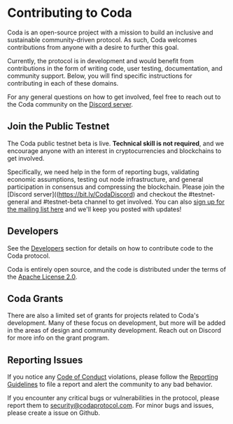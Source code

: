 # Contributing to Coda

Coda is an open-source project with a mission to build an inclusive and sustainable community-driven protocol. As such, Coda welcomes contributions from anyone with a desire to further this goal.

Currently, the protocol is in development and would benefit from contributions in the form of writing code, user testing, documentation, and community support. Below, you will find specific instructions for contributing in each of these domains.

For any general questions on how to get involved, feel free to reach out to the Coda community on the [Discord server](https://bit.ly/CodaDiscord).

## Join the Public Testnet

The Coda public testnet beta is live. **Technical skill is not required**, and we encourage anyone with an interest in cryptocurrencies and blockchains to get involved. 

Specifically, we need help in the form of reporting bugs, validating economic assumptions, testing out node infrastructure, and general participation in consensus and compressing the blockchain. Please join the [Discord server]((https://bit.ly/CodaDiscord) and checkout the #testnet-general and #testnet-beta channel to get involved. You can also [sign up for the mailing list here](http://bit.ly/TestnetForm) and we'll keep you posted with updates!

## Developers

See the [Developers](../developers/) section for details on how to contribute code to the Coda protocol.

Coda is entirely open source, and the code is distributed under the terms of the [Apache License 2.0](https://github.com/CodaProtocol/coda/blob/master/LICENSE).

## Coda Grants

There are also a limited set of grants for projects related to Coda's development.  Many of these focus on development, but more will be added in the areas of design and community development. Reach out on Discord for more info on the grant program.

## Reporting Issues

If you notice any [Code of Conduct](../code-of-conduct) violations, please follow the [Reporting Guidelines](../reporting-guidelines) to file a report and alert the community to any bad behavior.

If you encounter any critical bugs or vulnerabilities in the protocol, please report them to security@codaprotocol.com. For minor bugs and issues, please create a issue on Github.
